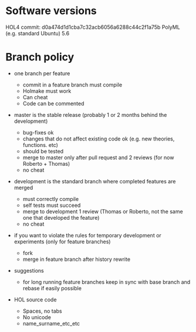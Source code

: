 # Software versions

HOL4 commit: d0a474d1d1cba7c32acb6056a6288c44c2f1a75b
PolyML (e.g. standard Ubuntu) 5.6


# Branch policy

* one branch per feature
  * commit in a feature branch must compile
  * Holmake must work
  * Can cheat
  * Code can be commented

* master is the stable release (probably 1 or 2 months behind the development)
  * bug-fixes ok
  * changes that do not affect existing code ok (e.g. new theories, functions. etc)
  * should be tested
  * merge to master only after pull request and 2 reviews (for now Roberto + Thomas)
  * no cheat

* development is the standard branch where completed features are merged
  * must correctly compile
  * self tests must succeed
  * merge to development 1 review (Thomas or Roberto, not the same one that developed the feature)
  * no cheat

* if you want to violate the rules for temporary development or experiments (only for feature branches)
  * fork
  * merge in feature branch after history rewrite

* suggestions
  * for long running feature branches keep in sync with base branch and rebase if easily possible

* HOL source code
  * Spaces, no tabs
  * No unicode
  * name_surname_etc_etc
